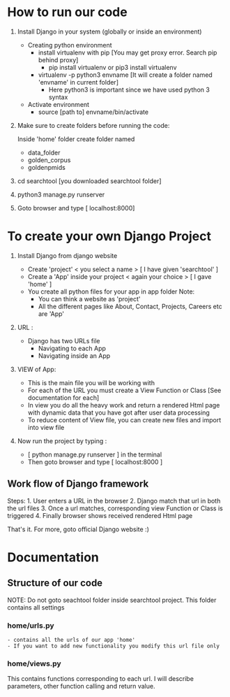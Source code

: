 
# How to run our code
1. Install Django in your system (globally or inside an environment)
	- Creating python environment
		- install virtualenv with pip [You may get proxy error. Search pip behind proxy]
			- pip install virtualenv or pip3 install virtualenv
		- virtualenv -p python3 envname [It will create a folder named 'envname' in current folder]
			- Here python3 is important since we have used python 3 syntax
	- Activate environment
		- source [path to] envname/bin/activate

2. Make sure to create folders before running the code:

	Inside 'home' folder create folder named 
	-  data_folder
	-  golden_corpus
	-  goldenpmids

3. cd searchtool [you downloaded searchtool folder]
4. python3 manage.py runserver
5. Goto browser and type [ localhost:8000]


# To create your own Django Project

1. Install Django from django website
	- Create 'project' < you select a name > [ I have given 'searchtool' ]
	- Create a 'App' inside your project < again your choice > [ I gave 'home' ]
	- You create all python files for your app in app folder
	Note: 
		* You can think a website as 'project'
		* All the different pages like About, Contact, Projects, Careers etc are 'App'

2. URL :
	- Django has two URLs file 
		- Navigating to each App
		- Navigating inside an App

3. VIEW of App:
	- This is the main file you will be working with
	- For each of the URL you must create a View Function or Class [See documentation for each]
	- In view you do all the heavy work and return a rendered Html page with dynamic data that you have got after user data processing
	- To reduce content of View file, you can create new files and import into view file

2. Now run the project by typing :
	- [ python manage.py runserver ] in the terminal
	- Then goto browser and type [ localhost:8000 ]

## Work flow of Django framework 
Steps:
	1. User enters a URL in the browser
	2. Django match that url in both the url files 
	3. Once a url matches, corresponding view Function or Class is triggered 
	4. Finally browser shows received rendered Html page

That's it. For more, goto official Django website :)


# Documentation

## Structure of our code

NOTE: Do not goto seachtool folder inside searchtool project. This folder contains all settings

### home/urls.py
	- contains all the urls of our app 'home'
	- If you want to add new functionality you modify this url file only

### home/views.py

This contains functions corresponding to each url. I will describe parameters, other function calling and return value.


